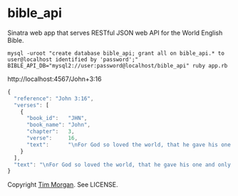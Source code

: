 bible_api
=========

Sinatra web app that serves RESTful JSON web API for the World English Bible.

```
mysql -uroot "create database bible_api; grant all on bible_api.* to user@localhost identified by 'password';"
BIBLE_API_DB="mysql2://user:password@localhost/bible_api" ruby app.rb
```


http://localhost:4567/John+3:16

```javascript
{
  "reference": "John 3:16",
  "verses": [
    {
      "book_id":   "JHN",
      "book_name": "John",
      "chapter":   3,
      "verse":     16,
      "text":      "\nFor God so loved the world, that he gave his one and only Son, that whoever believes in him should not perish, but have eternal life.\n\n"
    }
  ],
  "text": "\nFor God so loved the world, that he gave his one and only Son, that whoever believes in him should not perish, but have eternal life.\n\n"
}
```

Copyright [Tim Morgan](http://timmorgan.org). See LICENSE.
